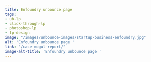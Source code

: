 ```yaml
---
title: Enfoundry unbounce page
tags:
- ub-lp
- click-through-lp
- photoshop-lp
- lp-design
image: "/images/unbounce-images/startup-business-enfoundry.jpg"
alt: 'Enfoundry unbounce page '
link: "/case-mogul-report/"
image-alt-title: 'Enfoundry unbounce page '
---
```


